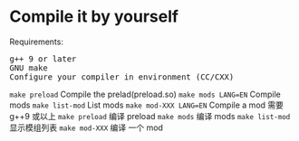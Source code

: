 # Compile it by yourself
Requirements:
<pre>
g++ 9 or later
GNU make
Configure your compiler in environment (CC/CXX)
</pre>
`make preload` Compile the prelad(preload.so)
`make mods LANG=EN` Compile mods
`make list-mod` List mods
`make mod-XXX LANG=EN` Compile a mod
需要 g++9 或以上
`make preload` 编译 preload
`make mods` 编译 mods
`make list-mod` 显示模组列表
`make mod-XXX` 编译 一个 mod
